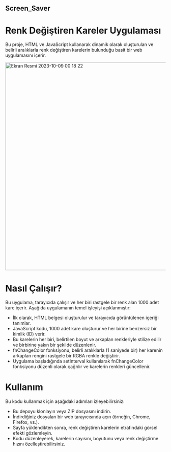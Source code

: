 ## Screen_Saver

# Renk Değiştiren Kareler Uygulaması
Bu proje, HTML ve JavaScript kullanarak dinamik olarak oluşturulan ve belirli aralıklarla renk değiştiren karelerin bulunduğu basit bir web uygulamasını içerir.

<img width="650" alt="Ekran Resmi 2023-10-09 00 18 22" src="https://github.com/zehraarslan/Screen_Saver/assets/48572250/d64039f3-cd20-4b32-b93c-0126241faef1">


# Nasıl Çalışır?
Bu uygulama, tarayıcıda çalışır ve her biri rastgele bir renk alan 1000 adet kare içerir. Aşağıda uygulamanın temel işleyişi açıklanmıştır:

- İlk olarak, HTML belgesi oluşturulur ve tarayıcıda görüntülenen içeriği tanımlar.
- JavaScript kodu, 1000 adet kare oluşturur ve her birine benzersiz bir kimlik (ID) verir.
- Bu karelerin her biri, belirtilen boyut ve arkaplan renkleriyle stilize edilir ve birbirine yakın bir şekilde düzenlenir.
- fnChangeColor fonksiyonu, belirli aralıklarla (1 saniyede bir) her karenin arkaplan rengini rastgele bir RGBA renkle değiştirir.
- Uygulama başladığında setInterval kullanılarak fnChangeColor fonksiyonu düzenli olarak çağrılır ve karelerin renkleri güncellenir.

# Kullanım
Bu kodu kullanmak için aşağıdaki adımları izleyebilirsiniz:

- Bu depoyu klonlayın veya ZIP dosyasını indirin.
- İndirdiğiniz dosyaları bir web tarayıcısında açın (örneğin, Chrome, Firefox, vs.).
- Sayfa yüklendikten sonra, renk değiştiren karelerin etrafındaki görsel efekti gözlemleyin.
- Kodu düzenleyerek, karelerin sayısını, boyutunu veya renk değiştirme hızını özelleştirebilirsiniz.

